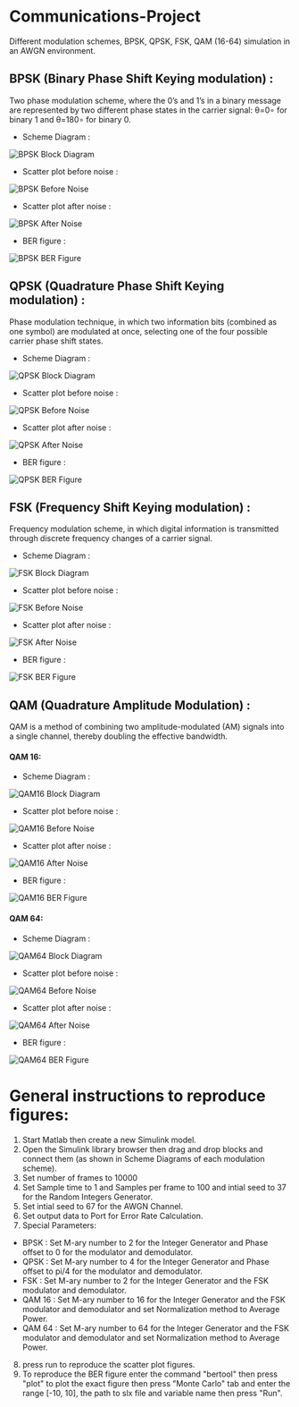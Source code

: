 # Communications-Project
Different modulation schemes, BPSK, QPSK, FSK, QAM (16-64) simulation in an AWGN environment.

## BPSK (Binary Phase Shift Keying modulation) :
Two phase modulation scheme, where the 0’s and 1’s in a binary message are represented by two different phase states in the carrier signal: θ=0∘ for binary 1 and θ=180∘ for binary 0.

* Scheme Diagram :

![BPSK Block Diagram](https://github.com/AhmedSalah98/Communications-Project/blob/master/Figures/BPSK/BpskScheme.PNG)

* Scatter plot before noise :

![BPSK Before Noise](https://github.com/AhmedSalah98/Communications-Project/blob/master/Figures/BPSK/BpskBeforeNoise.PNG)

* Scatter plot after noise :

![BPSK After Noise](https://github.com/AhmedSalah98/Communications-Project/blob/master/Figures/BPSK/BpskAfterNoise.PNG)

* BER figure :

![BPSK BER Figure](https://github.com/AhmedSalah98/Communications-Project/blob/master/Figures/BPSK/BpskBER.PNG)

## QPSK (Quadrature Phase Shift Keying modulation)  :
Phase modulation technique, in which two information bits (combined as one symbol) are modulated at once, selecting one of the four possible carrier phase shift states.

* Scheme Diagram :

![QPSK Block Diagram](https://github.com/AhmedSalah98/Communications-Project/blob/master/Figures/QPSK/QpskScheme.PNG)

* Scatter plot before noise :

![QPSK Before Noise](https://github.com/AhmedSalah98/Communications-Project/blob/master/Figures/QPSK/QpskBeforeNoise.PNG)

* Scatter plot after noise :

![QPSK After Noise](https://github.com/AhmedSalah98/Communications-Project/blob/master/Figures/QPSK/QpskAfterNoise.PNG)

* BER figure :

![QPSK BER Figure](https://github.com/AhmedSalah98/Communications-Project/blob/master/Figures/QPSK/QpskBER.PNG)

## FSK (Frequency Shift Keying modulation)  :
Frequency modulation scheme, in which digital information is transmitted through discrete frequency changes of a carrier signal.

* Scheme Diagram :

![FSK Block Diagram](https://github.com/AhmedSalah98/Communications-Project/blob/master/Figures/FSK/FskScheme.PNG)

* Scatter plot before noise :

![FSK Before Noise](https://github.com/AhmedSalah98/Communications-Project/blob/master/Figures/FSK/FskBeforeNoise.PNG)

* Scatter plot after noise :

![FSK After Noise](https://github.com/AhmedSalah98/Communications-Project/blob/master/Figures/FSK/FskAfterNoise.PNG)

* BER figure :

![FSK BER Figure](https://github.com/AhmedSalah98/Communications-Project/blob/master/Figures/FSK/FskBER.PNG)

## QAM (Quadrature Amplitude Modulation)  :
QAM is a method of combining two amplitude-modulated (AM) signals into a single channel, thereby doubling the effective bandwidth.

#### QAM 16:
* Scheme Diagram :

![QAM16 Block Diagram](https://github.com/AhmedSalah98/Communications-Project/blob/master/Figures/QAM16/Qam16Scheme.PNG)

* Scatter plot before noise :

![QAM16 Before Noise](https://github.com/AhmedSalah98/Communications-Project/blob/master/Figures/QAM16/Qam16BeforeNoise.PNG)

* Scatter plot after noise :

![QAM16 After Noise](https://github.com/AhmedSalah98/Communications-Project/blob/master/Figures/QAM16/Qam16AfterNoise.PNG)

* BER figure :

![QAM16 BER Figure](https://github.com/AhmedSalah98/Communications-Project/blob/master/Figures/QAM16/Qam16BER.PNG)

#### QAM 64:
* Scheme Diagram :

![QAM64 Block Diagram](https://github.com/AhmedSalah98/Communications-Project/blob/master/Figures/QAM64/Qam64Scheme.PNG)

* Scatter plot before noise :

![QAM64 Before Noise](https://github.com/AhmedSalah98/Communications-Project/blob/master/Figures/QAM64/Qam64BeforeNoise.PNG)

* Scatter plot after noise :

![QAM64 After Noise](https://github.com/AhmedSalah98/Communications-Project/blob/master/Figures/QAM64/Qam64AfterNoise.PNG)

* BER figure :

![QAM64 BER Figure](https://github.com/AhmedSalah98/Communications-Project/blob/master/Figures/QAM64/Qam64BER.PNG)

# General instructions to reproduce figures:
1. Start Matlab then create a new Simulink model.
2. Open the Simulink library browser then drag and drop blocks and connect them (as shown in Scheme Diagrams of each modulation scheme).
3. Set number of frames to 10000 
4. Set Sample time to 1 and Samples per frame to 100 and intial seed to 37 for the Random Integers Generator.
5. Set intial seed to 67 for the AWGN Channel.
6. Set output data to Port for Error Rate Calculation.
7. Special Parameters: 
  * BPSK : Set M-ary number to 2 for the Integer Generator and Phase offset to 0 for the modulator and demodulator.
  * QPSK : Set M-ary number to 4 for the Integer Generator and Phase offset to pi/4 for the modulator and demodulator.
  * FSK : Set M-ary number to 2 for the Integer Generator and the FSK modulator and demodulator.
  * QAM 16 : Set M-ary number to 16 for the Integer Generator and the FSK modulator and demodulator and set Normalization method to                  Average Power.
  * QAM 64 : Set M-ary number to 64 for the Integer Generator and the FSK modulator and demodulator and set Normalization method to                  Average Power.
8. press run to reproduce the scatter plot figures.
9. To reproduce the BER figure enter the command "bertool" then press "plot" to plot the exact figure then press "Monte Carlo" tab and      enter the range [-10, 10], the path to slx file and variable name then press "Run".
